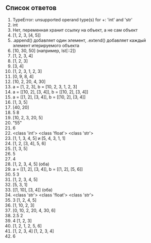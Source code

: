 ## Список ответов

1. TypeError: unsupported operand type(s) for +: 'int' and 'str'  
2. int  
3. Нет, переменная хранит ссылку на объект, а не сам объект  
4. [1, 2, 3, [4, 5]]  
5. .append() добавляет один элемент, .extend() добавляет каждый элемент итерируемого объекта  
6. [10, 30, 50] (например, lst[::2])  
7. [1, 2, 3, 4]  
8. [1, 2, 3]  
9. [3, 4]  
10. [1, 2, 3, 1, 2, 3]  
11. [0, 9, 8, 4]  
12. [10, 2, 20, 4, 30]  
13. a = [1, 2, 3], b = [10, 2, 3, 1, 2, 3]  
14. a = [[10, 2], [3, 4]], b = [[10, 2], [3, 4]]  
15. a = [[1, 2], [3, 4]], b = [[10, 2], [3, 4]]  
16. [1, 3, 5]  
17. [40, 20]  
18. 5 8  
19. [10, 2, 3, 20, 5]  
20. "55"  
21. 6  
22. <class 'int'> <class 'float'> <class 'str'>  
23. [1, 1, 3, 4, 5] и [5, 4, 3, 1, 1]  
24. [1, 2, [3, 4], 5, 6]  
25. [1, 3, 5]  
26. 5  
27. 4  
28. [1, 2, 3, 4, 5] (оба)  
29. a = [[1, 2], [3, 4]], b = [[1, 2], [5, 6]]  
30. 5 3  
31. [1, 2, 3, 4, 5]  
32. [5, 3, 1]  
33. [[1, 10], [3, 4]] (оба)  
34. <class 'str'> <class 'float'> <class 'str'>  
35. 3 [1, 2, 4, 5]  
36. [1, 10, 2, 3]  
37. [0, 10, 2, 20, 4, 30, 6]  
38. 2.5 2  
39. 4 [1, 2, 3]  
40. [1, 2, 1, 2, 5, 6]  
41. [1, 2, 3, 4] [1, 2, 3, 4]  
42. 6  
